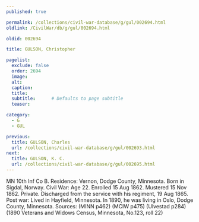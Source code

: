 ```yaml
---
published: true

permalink: /collections/civil-war-database/g/gul/002694.html
oldlink: /CivilWar/db/g/gul/002694.html

oldid: 002694

title: GULSON, Christopher

pagelist:
  exclude: false
  order: 2694
  image: 
  alt:
  caption:
  title:
  subtitle:      # Defaults to page subtitle
  teaser:

category: 
  - G 
  - GUL

previous:
  title: GULSON, Charles
  url: /collections/civil-war-database/g/gul/002693.html  
next:
  title: GULSON, K. C.
  url: /collections/civil-war-database/g/gul/002695.html   
---
```

MN 10th Inf Co B. Residence: Vernon, Dodge County, Minnesota. Born in Sigdal, Norway. Civil War: Age 22. Enrolled 15 Aug 1862. Mustered 15 Nov 1862. Private. Discharged from the service with his regiment, 19 Aug 1865. Post war: Lived in Hayfield, Minnesota. In 1890, he was living in Oslo, Dodge County, Minnesota. Sources: (MINN p462) (MCIW p475) (Ulvestad p284) (1890 Veterans and Widows Census, Minnesota, No.123, roll 22)